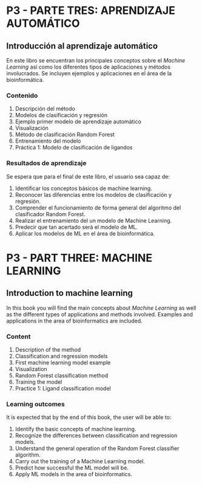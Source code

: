 # P3 - PARTE TRES: APRENDIZAJE AUTOMÁTICO
## Introducción al aprendizaje automático

En este libro se encuentran los principales conceptos sobre el *Machine Learning* así como los diferentes tipos de aplicaciones y métodos involucrados.  Se incluyen ejemplos y aplicaciones en el área de la bioinformática. 

### Contenido

1. Descripción del método
2. Modelos de clasificación y regresión
3. Ejemplo primer modelo de aprendizaje automático
4. Visualización
5. Método de clasificación Random Forest
6. Entrenamiento del modelo
7. Práctica 1: Modelo de clasificación de ligandos

### Resultados de aprendizaje

Se espera que para el final de este libro, el usuario sea capaz de: 

1. Identificar los conceptos básicos de machine learning. 
2. Reconocer las diferencias entre los modelos de clasificación y regresión.
3. Comprender el funcionamiento de forma general del algoritmo del clasificador Random Forest.
4. Realizar el entrenamiento del un modelo de Machine Learning.
5. Predecir que tan acertado será el modelo de ML.
6. Aplicar los modelos de ML en el área de bioinformática.

# P3 - PART THREE: MACHINE LEARNING

## Introduction to machine learning

In this book you will find the main concepts about *Machine Learning* as well as the different types of applications and methods involved. Examples and applications in the area of bioinformatics are included.

### Content

1. Description of the method
2. Classification and regression models
3. First machine learning model example
4. Visualization
5. Random Forest classification method
6. Training the model
7. Practice 1: Ligand classification model

### Learning outcomes

It is expected that by the end of this book, the user will be able to:

1. Identify the basic concepts of machine learning.
2. Recognize the differences between classification and regression models.
3. Understand the general operation of the Random Forest classifier algorithm.
4. Carry out the training of a Machine Learning model.
5. Predict how successful the ML model will be.
6. Apply ML models in the area of bioinformatics.
